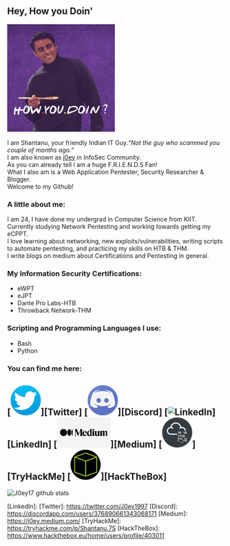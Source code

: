## Hey, How you Doin' 
![joey](assets/canvas.png)

I am Shantanu, your friendly Indian IT Guy._"Not the guy who scammed you couple of months ago."_  
I am also known as [j0ey][portfolio] in InfoSec Community.  
As you can already tell I am a huge F.R.I.E.N.D.S Fan!  
What I also am is a Web Application Pentester, Security Researcher &  Blogger.  
Welcome to my Github!

### A little about me:
I am 24, I have done my undergrad in Computer Science from KIIT.  
Currently studying Network Pentesting and working towards getting my eCPPT.  
I love learning about networking, new exploits/vulnerabilities, writing scripts to automate pentesting, and practicing my skills on HTB & THM.  
I write blogs on medium about Certifications and Pentesting in general.  

### My Information Security Certifications:
* eWPT
* eJPT
* Dante Pro Labs-HTB
* Throwback Network-THM

### Scripting and Programming Languages I use:
* Bash
* Python

### You can find me here:
[![Twitter](assets/twitter-logo.png)][Twitter]
[![Discord](assets/discord-logo.png)][Discord]
[![LinkedIn](assets/linkedin-logo.png)][LinkedIn]
[![Medium](assets/medium-logo.png)][Medium]
[![TryHackMe](assets/thm-logo.png)][TryHackMe]
[![HackTheBox](assets/htb-logo.png)][HackTheBox]
---
![J0ey17 github stats](https://github-readme-stats.vercel.app/api?username=j0ey17&show_icons=true&theme=dark)
<!--
Congratulations on finding this section, Just me rambling on about my love "Computer Networking"
I love Computer Networking. Learning about services, protocols, packets from the ground up is like sandwiches for my brain and I have a lot of sandwiches yet to eat!! 
How they come all together to make this beautiful thing call Internet really broadens my perspective. Just think about it, everywhere in the World, some service is running correctly, protocols are being followed, packets are being delivered due to which the entire Internet is working. It is something, isn't it??
This is why I got into Cyber Security. I get to study the stuff, and then I get to break the stuff.
And Breaking the stuff is where adrenaline starts pumping in my brain! I live for the moments when I get a shell, or a exploit starts working after hours of debugging.
-->
[portfolio]: http://j0ey.xyz
[LinkedIn]: 
[Twitter]: https://twitter.com/J0ey1997
[Discord]: https://discordapp.com/users/376890661343068171
[Medium]: https://j0ey.medium.com/
[TryHackMe]: https://tryhackme.com/p/Shantanu.7S
[HackTheBox]: https://www.hackthebox.eu/home/users/profile/403011

